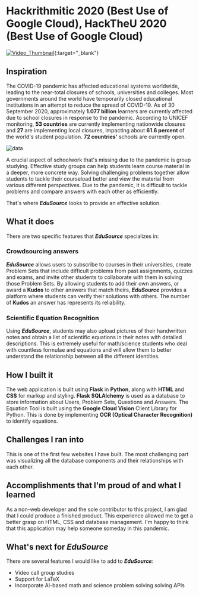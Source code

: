 # Hackrithmitic 2020 (Best Use of Google Cloud), HackTheU 2020 (Best Use of Google Cloud)
[![Video_Thumbnail](http://i3.ytimg.com/vi/-2_g7Y_6jL8/maxresdefault.jpg)](https://youtu.be/-2_g7Y_6jL8){:target="_blank"}
## Inspiration
The COVID-19 pandemic has affected educational systems worldwide, leading to the near-total closures of schools, universities and colleges. Most governments around the world have temporarily closed educational institutions in an attempt to reduce the spread of COVID-19. As of 30 September 2020, approximately **1.077 billion** learners are currently affected due to school closures in response to the pandemic. According to UNICEF monitoring, **53 countries** are currently implementing nationwide closures and **27** are implementing local closures, impacting about **61.6 percent** of the world's student population. **72 countries'** schools are currently open.

![data](https://assets.weforum.org/editor/35ZTVoUUKZ8R135jMCnLB3YirWPKRy49J6fKpf7q2ek.jpeg)

A crucial aspect of schoolwork that's missing due to the pandemic is group studying. Effective study groups can help students learn course material in a deeper, more concrete way. Solving challenging problems together allow students to tackle their courseload better and view the material from various different perspectives. Due to the pandemic, it is difficult to tackle problems and compare answers with each other as efficiently.

That's where ***EduSource*** looks to provide an effective solution.
## What it does
There are two specific features that ***EduSource*** specializes in:
### Crowdsourcing answers
***EduSource*** allows users to subscribe to courses in their universities, create Problem Sets that include difficult problems from past assignments, quizzes and exams, and invite other students to collaborate with them in solving those Problem Sets. By allowing students to add their own answers, or award a **Kudos** to other answers that match theirs, ***EduSource*** provides a platform where students can verify their solutions with others. The number of **Kudos** an answer has represents its reliability.
### Scientific Equation Recognition
Using ***EduSource***, students may also upload pictures of their handwritten notes and obtain a list of scientific equations in their notes with detailed descriptions. This is extremely useful for math/science students who deal with countless formulae and equations and will allow them to better understand the relationship between all the different identities.

## How I built it
The web application is built using **Flask** in **Python**, along with **HTML** and **CSS** for markup and styling. **Flask SQLAlchemy** is used as a database to store information about Users, Problem Sets, Questions and Answers. The Equation Tool is built using the **Google Cloud Vision** Client Library for Python. This is done by implementing **OCR (Optical Character Recognition)** to identify equations.
## Challenges I ran into
This is one of the first few websites I have built. The most challenging part was visualizing all the database components and their relationships with each other.
## Accomplishments that I'm proud of and what I learned
As a non-web developer and the sole contributor to this project, I am glad that I could produce a finished product. This experience allowed me to get a better grasp on HTML, CSS and database management. I'm happy to think that this application may help someone someday in this pandemic.
## What's next for ***EduSource***
There are several features I would like to add to ***EduSource***:
- Video call group studies
- Support for LaTeX
- Incorporate AI-based math and science problem solving solving APIs